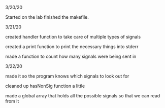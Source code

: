 3/20/20

Started on the lab finished the makefile.

3/21/20

created handler function to take care of multiple types of signals

created a print function to print the necessary things into stderr

made a function to count how many signals were being sent in

3/22/20

made it so the program knows which signals to look out for

cleaned up hasNonSig function a little

made a global array that holds all the possible signals so that we can read from it
